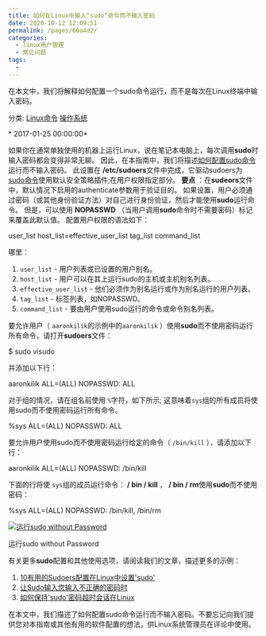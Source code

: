 ```yaml
---
title: 如何在Linux中输入“sudo”命令而不输入密码
date: 2020-10-12 12:09:51
permalink: /pages/60a4d2/
categories:
  - linux用户管理
  - 常见问题
tags:
  - 
---
```

<!--
 * @Author: 中箭的吴起
 * @Date: 2020-07-17 18:11:51
 * @LastEditTime: 2020-07-17 18:12:01
 * @LastEditors: 中箭的吴起
 * @Description: 
 * @FilePath: \科技文章c:\Users\admin\OneDrive\studybook\linux\linux用户管理\常见问题\如何在Linux中输入“sudo”命令而不输入密码.md
 * @日行一善，每日一码
--> 
在本文中，我们将解释如何配置一个sudo命令运行，而不是每次在Linux终端中输入密码。

分类: [Linux命令](https://www.howtoing.com/category/linux-commands) [操作系统](https://www.howtoing.com/category/operating-system)

* 2017\-01\-25 00:00:00*

如果你在通常单独使用的机器上运行Linux，说在笔记本电脑上，每次调用**sudo**时输入密码都会变得非常无聊。 因此，在本指南中，我们将描述[如何配置sudo命令](https://www.howtoing.com/sudoers-configurations-for-setting-sudo-in-linux/)运行而不输入密码。 此设置在 **/etc/sudoers**文件中完成，它驱动sudoers为[sudo命令](https://www.howtoing.com/su-vs-sudo-and-how-to-configure-sudo-in-linux/)使用默认安全策略插件;在用户权限指定部分。 **要点** ：在**sudeors**文件中，默认情况下启用的authenticate参数用于验证目的。 如果设置，用户必须通过密码（或其他身份验证方法）对自己进行身份验证，然后才能使用**sudo**运行命令。 但是，可以使用 **NOPASSWD** （当用户调用**sudo**命令时不需要密码）标记来覆盖此默认值。 配置用户权限的语法如下：

user\_list host\_list\=effective\_user\_list tag\_list command\_list

哪里：

1.  `user_list` \- 用户列表或已设置的用户别名。
2.  `host_list` \- 用户可以在其上运行sudo的主机或主机别名列表。
3.  `effective_user_list` \- 他们必须作为别名运行或作为别名运行的用户列表。
4.  `tag_list` \- 标签列表，如NOPASSWD。
5.  `command_list` \- 要由用户使用sudo运行的命令或命令别名列表。

要允许用户（ `aaronkilik`的示例中的`aaronkilik` ）使用**sudo**而不使用密码运行所有命令，请打开**sudoers**文件：

$ sudo visudo

并添加以下行：

aaronkilik ALL\=(ALL) NOPASSWD: ALL

对于组的情况，请在组名前使用 `%`字符，如下所示; 这意味着`sys`组的所有成员将使用sudo而不使用密码运行所有命令。

%sys ALL\=(ALL) NOPASSWD: ALL

要允许用户使用sudo而不使用密码运行给定的命令（ `/bin/kill` ），请添加以下行：

aaronkilik ALL\=(ALL) NOPASSWD:  /bin/kill

下面的行将使 `sys`组的成员运行命令： **/ bin / kill** ， **/ bin / rm**使用**sudo**而不使用密码：

%sys ALL\=(ALL) NOPASSWD:  /bin/kill,  /bin/rm

[![运行sudo without Password](https://www.howtoing.com/wp-content/uploads/2017/01/Run-sudo-Without-Password.png)](https://www.howtoing.com/wp-content/uploads/2017/01/Run-sudo-Without-Password.png)

运行sudo without Password

有关更多**sudo**配置和其他使用选项，请阅读我们的文章，描述更多的示例：

1.  [10有用的Sudoers配置在Linux中设置'sudo'](https://www.howtoing.com/sudoers-configurations-for-setting-sudo-in-linux/)
2.  [让Sudo输入您输入不正确的密码时](https://www.howtoing.com/sudo-insult-when-enter-wrong-password/)
3.  [如何保持'sudo'密码超时会话在Linux](https://www.howtoing.com/set-sudo-password-timeout-session-longer-linux/)

在本文中，我们描述了如何配置sudo命令运行而不输入密码。不要忘记向我们提供您对本指南或其他有用的软件配置的想法，供Linux系统管理员在评论中使用。